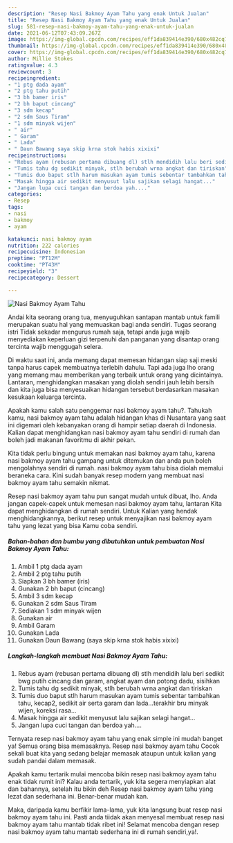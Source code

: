 ```yaml
---
description: "Resep Nasi Bakmoy Ayam Tahu yang enak Untuk Jualan"
title: "Resep Nasi Bakmoy Ayam Tahu yang enak Untuk Jualan"
slug: 581-resep-nasi-bakmoy-ayam-tahu-yang-enak-untuk-jualan
date: 2021-06-12T07:43:09.267Z
image: https://img-global.cpcdn.com/recipes/eff1da839414e390/680x482cq70/nasi-bakmoy-ayam-tahu-foto-resep-utama.jpg
thumbnail: https://img-global.cpcdn.com/recipes/eff1da839414e390/680x482cq70/nasi-bakmoy-ayam-tahu-foto-resep-utama.jpg
cover: https://img-global.cpcdn.com/recipes/eff1da839414e390/680x482cq70/nasi-bakmoy-ayam-tahu-foto-resep-utama.jpg
author: Millie Stokes
ratingvalue: 4.3
reviewcount: 3
recipeingredient:
- "1 ptg dada ayam"
- "2 ptg tahu putih"
- "3 bh bamer iris"
- "2 bh baput cincang"
- "3 sdm kecap"
- "2 sdm Saus Tiram"
- "1 sdm minyak wijen"
- " air"
- " Garam"
- " Lada"
- " Daun Bawang saya skip krna stok habis xixixi"
recipeinstructions:
- "Rebus ayam (rebusan pertama dibuang dl) stlh mendidih lalu beri sedikit bwg putih cincang dan garam, angkat ayam dan potong dadu, sisihkan"
- "Tumis tahu dg sedikit minyak, stlh berubah wrna angkat dan tiriskan"
- "Tumis duo baput stlh harum masukan ayam tumis sebentar tambahkan tahu, kecap2, sedikit air serta garam dan lada...terakhir bru minyak wijen, koreksi rasa..."
- "Masak hingga air sedikit menyusut lalu sajikan selagi hangat..."
- "Jangan lupa cuci tangan dan berdoa yah...."
categories:
- Resep
tags:
- nasi
- bakmoy
- ayam

katakunci: nasi bakmoy ayam 
nutrition: 222 calories
recipecuisine: Indonesian
preptime: "PT12M"
cooktime: "PT43M"
recipeyield: "3"
recipecategory: Dessert

---
```



![Nasi Bakmoy Ayam Tahu](https://img-global.cpcdn.com/recipes/eff1da839414e390/680x482cq70/nasi-bakmoy-ayam-tahu-foto-resep-utama.jpg)

Andai kita seorang orang tua, menyuguhkan santapan mantab untuk famili merupakan suatu hal yang memuaskan bagi anda sendiri. Tugas seorang istri Tidak sekadar mengurus rumah saja, tetapi anda juga wajib menyediakan keperluan gizi terpenuhi dan panganan yang disantap orang tercinta wajib menggugah selera.

Di waktu  saat ini, anda memang dapat memesan hidangan siap saji meski tanpa harus capek membuatnya terlebih dahulu. Tapi ada juga lho orang yang memang mau memberikan yang terbaik untuk orang yang dicintainya. Lantaran, menghidangkan masakan yang diolah sendiri jauh lebih bersih dan kita juga bisa menyesuaikan hidangan tersebut berdasarkan masakan kesukaan keluarga tercinta. 



Apakah kamu salah satu penggemar nasi bakmoy ayam tahu?. Tahukah kamu, nasi bakmoy ayam tahu adalah hidangan khas di Nusantara yang saat ini digemari oleh kebanyakan orang di hampir setiap daerah di Indonesia. Kalian dapat menghidangkan nasi bakmoy ayam tahu sendiri di rumah dan boleh jadi makanan favoritmu di akhir pekan.

Kita tidak perlu bingung untuk memakan nasi bakmoy ayam tahu, karena nasi bakmoy ayam tahu gampang untuk ditemukan dan anda pun boleh mengolahnya sendiri di rumah. nasi bakmoy ayam tahu bisa diolah memalui beraneka cara. Kini sudah banyak resep modern yang membuat nasi bakmoy ayam tahu semakin nikmat.

Resep nasi bakmoy ayam tahu pun sangat mudah untuk dibuat, lho. Anda jangan capek-capek untuk memesan nasi bakmoy ayam tahu, lantaran Kita dapat menghidangkan di rumah sendiri. Untuk Kalian yang hendak menghidangkannya, berikut resep untuk menyajikan nasi bakmoy ayam tahu yang lezat yang bisa Kamu coba sendiri.

<!--inarticleads1-->

##### Bahan-bahan dan bumbu yang dibutuhkan untuk pembuatan Nasi Bakmoy Ayam Tahu:

1. Ambil 1 ptg dada ayam
1. Ambil 2 ptg tahu putih
1. Siapkan 3 bh bamer (iris)
1. Gunakan 2 bh baput (cincang)
1. Ambil 3 sdm kecap
1. Gunakan 2 sdm Saus Tiram
1. Sediakan 1 sdm minyak wijen
1. Gunakan  air
1. Ambil  Garam
1. Gunakan  Lada
1. Gunakan  Daun Bawang (saya skip krna stok habis xixixi)




<!--inarticleads2-->

##### Langkah-langkah membuat Nasi Bakmoy Ayam Tahu:

1. Rebus ayam (rebusan pertama dibuang dl) stlh mendidih lalu beri sedikit bwg putih cincang dan garam, angkat ayam dan potong dadu, sisihkan
1. Tumis tahu dg sedikit minyak, stlh berubah wrna angkat dan tiriskan
1. Tumis duo baput stlh harum masukan ayam tumis sebentar tambahkan tahu, kecap2, sedikit air serta garam dan lada...terakhir bru minyak wijen, koreksi rasa...
1. Masak hingga air sedikit menyusut lalu sajikan selagi hangat...
1. Jangan lupa cuci tangan dan berdoa yah....




Ternyata resep nasi bakmoy ayam tahu yang enak simple ini mudah banget ya! Semua orang bisa memasaknya. Resep nasi bakmoy ayam tahu Cocok sekali buat kita yang sedang belajar memasak ataupun untuk kalian yang sudah pandai dalam memasak.

Apakah kamu tertarik mulai mencoba bikin resep nasi bakmoy ayam tahu enak tidak rumit ini? Kalau anda tertarik, yuk kita segera menyiapkan alat dan bahannya, setelah itu bikin deh Resep nasi bakmoy ayam tahu yang lezat dan sederhana ini. Benar-benar mudah kan. 

Maka, daripada kamu berfikir lama-lama, yuk kita langsung buat resep nasi bakmoy ayam tahu ini. Pasti anda tiidak akan menyesal membuat resep nasi bakmoy ayam tahu mantab tidak ribet ini! Selamat mencoba dengan resep nasi bakmoy ayam tahu mantab sederhana ini di rumah sendiri,ya!.

